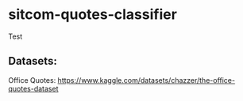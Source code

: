 # sitcom-quotes-classifier

Test

## Datasets:
Office Quotes: https://www.kaggle.com/datasets/chazzer/the-office-quotes-dataset 
